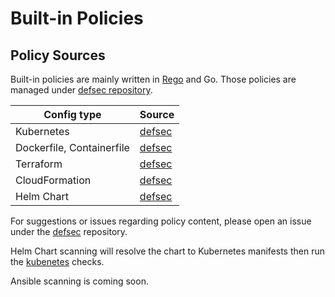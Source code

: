 # Built-in Policies

## Policy Sources

Built-in policies are mainly written in [Rego][rego] and Go.
Those policies are managed under [defsec repository][defsec].

| Config type               | Source               |
|---------------------------|----------------------|
| Kubernetes                | [defsec][kubernetes] |
| Dockerfile, Containerfile | [defsec][docker]     |
| Terraform                 | [defsec][defsec]     |
| CloudFormation            | [defsec][defsec]     |
| Helm Chart                | [defsec][kubernetes] |      

For suggestions or issues regarding policy content, please open an issue under the [defsec][defsec] repository.

Helm Chart scanning will resolve the chart to Kubernetes manifests then run the [kubenetes][kubernetes] checks.

Ansible scanning is coming soon.

[rego]: https://www.openpolicyagent.org/docs/latest/policy-language/
[defsec]: https://github.com/aquasecurity/defsec
[kubernetes]: https://github.com/aquasecurity/defsec/tree/master/internal/rules/kubernetes
[docker]: https://github.com/aquasecurity/defsec/tree/master/internal/rules/docker

